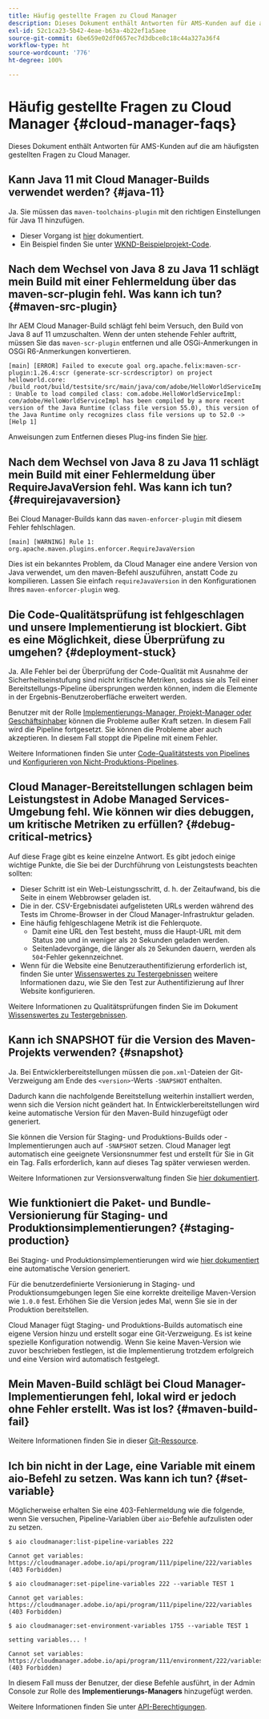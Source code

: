 ```yaml
---
title: Häufig gestellte Fragen zu Cloud Manager
description: Dieses Dokument enthält Antworten für AMS-Kunden auf die am häufigsten gestellten Fragen zu Cloud Manager.
exl-id: 52c1ca23-5b42-4eae-b63a-4b22ef1a5aee
source-git-commit: 6be659e02df0657ec7d3dbce8c18c44a327a36f4
workflow-type: ht
source-wordcount: '776'
ht-degree: 100%

---
```



# Häufig gestellte Fragen zu Cloud Manager {#cloud-manager-faqs}

Dieses Dokument enthält Antworten für AMS-Kunden auf die am häufigsten gestellten Fragen zu Cloud Manager.

## Kann Java 11 mit Cloud Manager-Builds verwendet werden? {#java-11}

Ja. Sie müssen das `maven-toolchains-plugin` mit den richtigen Einstellungen für Java 11 hinzufügen.

* Dieser Vorgang ist [hier](/help/getting-started/using-the-wizard.md) dokumentiert.
* Ein Beispiel finden Sie unter [WKND-Beispielprojekt-Code](https://github.com/adobe/aem-guides-wknd/commit/6cb5238cb6b932735dcf91b21b0d835ae3a7fe75).

## Nach dem Wechsel von Java 8 zu Java 11 schlägt mein Build mit einer Fehlermeldung über das maven-scr-plugin fehl. Was kann ich tun? {#maven-src-plugin}

Ihr AEM Cloud Manager-Build schlägt fehl beim Versuch, den Build von Java 8 auf 11 umzuschalten. Wenn der unten stehende Fehler auftritt, müssen Sie das `maven-scr-plugin` entfernen und alle OSGi-Anmerkungen in OSGi R6-Anmerkungen konvertieren.

```text
[main] [ERROR] Failed to execute goal org.apache.felix:maven-scr-plugin:1.26.4:scr (generate-scr-scrdescriptor) on project helloworld.core: /build_root/build/testsite/src/main/java/com/adobe/HelloWorldServiceImpl.java : Unable to load compiled class: com.adobe.HelloWorldServiceImpl: com/adobe/HelloWorldServiceImpl has been compiled by a more recent version of the Java Runtime (class file version 55.0), this version of the Java Runtime only recognizes class file versions up to 52.0 -> [Help 1]
```

Anweisungen zum Entfernen dieses Plug-ins finden Sie [hier](https://cqdump.wordpress.com/2019/01/03/from-scr-annotations-to-osgi-annotations/).

## Nach dem Wechsel von Java 8 zu Java 11 schlägt mein Build mit einer Fehlermeldung über RequireJavaVersion fehl. Was kann ich tun? {#requirejavaversion}

Bei Cloud Manager-Builds kann das `maven-enforcer-plugin` mit diesem Fehler fehlschlagen.

```text
[main] [WARNING] Rule 1: org.apache.maven.plugins.enforcer.RequireJavaVersion
```

Dies ist ein bekanntes Problem, da Cloud Manager eine andere Version von Java verwendet, um den maven-Befehl auszuführen, anstatt Code zu kompilieren. Lassen Sie einfach `requireJavaVersion` in den Konfigurationen Ihres `maven-enforcer-plugin` weg.

## Die Code-Qualitätsprüfung ist fehlgeschlagen und unsere Implementierung ist blockiert. Gibt es eine Möglichkeit, diese Überprüfung zu umgehen? {#deployment-stuck}

Ja. Alle Fehler bei der Überprüfung der Code-Qualität mit Ausnahme der Sicherheitseinstufung sind nicht kritische Metriken, sodass sie als Teil einer Bereitstellungs-Pipeline übersprungen werden können, indem die Elemente in der Ergebnis-Benutzeroberfläche erweitert werden.

Benutzer mit der Rolle [Implementierungs-Manager, Projekt-Manager oder Geschäftsinhaber](/help/requirements/users-and-roles.md#role-definitions) können die Probleme außer Kraft setzen. In diesem Fall wird die Pipeline fortgesetzt. Sie können die Probleme aber auch akzeptieren. In diesem Fall stoppt die Pipeline mit einem Fehler.

Weitere Informationen finden Sie unter [Code-Qualitätstests von Pipelines](/help/using/code-quality-testing.md#three-tier-gates-while-running-a-pipeline) und [Konfigurieren von Nicht-Produktions-Pipelines](/help/using/non-production-pipelines.md#understanding-the-flow).

## Cloud Manager-Bereitstellungen schlagen beim Leistungstest in Adobe Managed Services-Umgebung fehl. Wie können wir dies debuggen, um kritische Metriken zu erfüllen? {#debug-critical-metrics}

Auf diese Frage gibt es keine einzelne Antwort. Es gibt jedoch einige wichtige Punkte, die Sie bei der Durchführung von Leistungstests beachten sollten:

* Dieser Schritt ist ein Web-Leistungsschritt, d. h. der Zeitaufwand, bis die Seite in einem Webbrowser geladen ist.
* Die in der. CSV-Ergebnisdatei aufgelisteten URLs werden während des Tests im Chrome-Browser in der Cloud Manager-Infrastruktur geladen.
* Eine häufig fehlgeschlagene Metrik ist die Fehlerquote.
   * Damit eine URL den Test besteht, muss die Haupt-URL mit dem Status `200` und in weniger als `20` Sekunden geladen werden.
   * Seitenladevorgänge, die länger als `20` Sekunden dauern, werden als `504`-Fehler gekennzeichnet.
* Wenn für die Website eine Benutzerauthentifizierung erforderlich ist, finden Sie unter [Wissenswertes zu Testergebnissen](/help/using/code-quality-testing.md#authenticated-performance-testing) weitere Informationen dazu, wie Sie den Test zur Authentifizierung auf Ihrer Website konfigurieren.

Weitere Informationen zu Qualitätsprüfungen finden Sie im Dokument [Wissenswertes zu Testergebnissen](/help/using/code-quality-testing.md).

## Kann ich SNAPSHOT für die Version des Maven-Projekts verwenden? {#snapshot}

Ja. Bei Entwicklerbereitstellungen müssen die `pom.xml`-Dateien der Git-Verzweigung am Ende des `<version>`-Werts `-SNAPSHOT` enthalten.

Dadurch kann die nachfolgende Bereitstellung weiterhin installiert werden, wenn sich die Version nicht geändert hat. In Entwicklerbereitstellungen wird keine automatische Version für den Maven-Build hinzugefügt oder generiert.

Sie können die Version für Staging- und Produktions-Builds oder -Implementierungen auch auf `-SNAPSHOT` setzen. Cloud Manager legt automatisch eine geeignete Versionsnummer fest und erstellt für Sie in Git ein Tag. Falls erforderlich, kann auf dieses Tag später verwiesen werden.

Weitere Informationen zur Versionsverwaltung finden Sie [hier dokumentiert](https://experienceleague.adobe.com/docs/experience-manager-cloud-service/content/implementing/using-cloud-manager/managing-code/project-version-handling.html?lang=de).

## Wie funktioniert die Paket- und Bundle-Versionierung für Staging- und Produktionsimplementierungen? {#staging-production}

Bei Staging- und Produktionsimplementierungen wird wie [hier dokumentiert](/help/managing-code/maven-project-version.md) eine automatische Version generiert.

Für die benutzerdefinierte Versionierung in Staging- und Produktionsumgebungen legen Sie eine korrekte dreiteilige Maven-Version wie `1.0.0` fest. Erhöhen Sie die Version jedes Mal, wenn Sie sie in der Produktion bereitstellen.

Cloud Manager fügt Staging- und Produktions-Builds automatisch eine eigene Version hinzu und erstellt sogar eine Git-Verzweigung. Es ist keine spezielle Konfiguration notwendig. Wenn Sie keine Maven-Version wie zuvor beschrieben festlegen, ist die Implementierung trotzdem erfolgreich und eine Version wird automatisch festgelegt.

## Mein Maven-Build schlägt bei Cloud Manager-Implementierungen fehl, lokal wird er jedoch ohne Fehler erstellt. Was ist los? {#maven-build-fail}

Weitere Informationen finden Sie in dieser [Git-Ressource](https://github.com/cqsupport/cloud-manager/blob/main/cm-build-step-fails.md).

## Ich bin nicht in der Lage, eine Variable mit einem aio-Befehl zu setzen. Was kann ich tun? {#set-variable}

Möglicherweise erhalten Sie eine 403-Fehlermeldung wie die folgende, wenn Sie versuchen, Pipeline-Variablen über `aio`-Befehle aufzulisten oder zu setzen.

```shell
$ aio cloudmanager:list-pipeline-variables 222

Cannot get variables: https://cloudmanager.adobe.io/api/program/111/pipeline/222/variables (403 Forbidden)

$ aio cloudmanager:set-pipeline-variables 222 --variable TEST 1

Cannot get variables: https://cloudmanager.adobe.io/api/program/111/pipeline/222/variables (403 Forbidden)

$ aio cloudmanager:set-environment-variables 1755 --variable TEST 1

setting variables... !

Cannot set variables: https://cloudmanager.adobe.io/api/program/111/environment/222/variables (403 Forbidden)
```

In diesem Fall muss der Benutzer, der diese Befehle ausführt, in der Admin Console zur Rolle des **Implementierungs-Managers** hinzugefügt werden.

Weitere Informationen finden Sie unter [API-Berechtigungen](https://developer.adobe.com/experience-cloud/cloud-manager/guides/getting-started/permissions/).

